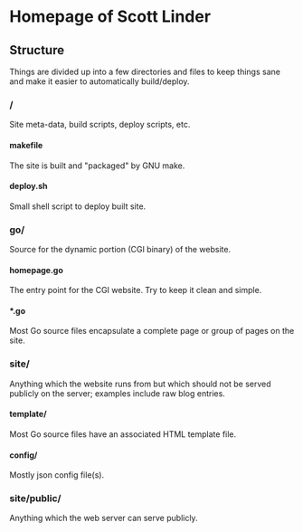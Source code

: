 
# Homepage of Scott Linder

## Structure
Things are divided up into a few directories and files to keep things sane and
make it easier to automatically build/deploy.

### /
Site meta-data, build scripts, deploy scripts, etc.

#### makefile
The site is built and "packaged" by GNU make.

#### deploy.sh
Small shell script to deploy built site.

### go/
Source for the dynamic portion (CGI binary) of the website.

#### homepage.go
The entry point for the CGI website. Try to keep it clean and simple.

#### *.go
Most Go source files encapsulate a complete page or group of pages on the site.

### site/
Anything which the website runs from but which should not be served publicly
on the server; examples include raw blog entries.

#### template/
Most Go source files have an associated HTML template file.

#### config/
Mostly json config file(s).

### site/public/
Anything which the web server can serve publicly.

